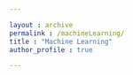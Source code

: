 ```yaml
---

layout : archive
permalink : /machineLearning/
title : "Machine Learning"
author_profile : true

---
```

